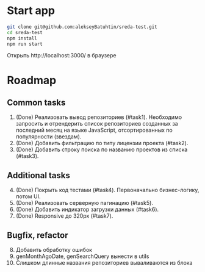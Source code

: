 # Start app

```bash
git clone git@github.com:alekseyBatuhtin/sreda-test.git
cd sreda-test
npm install
npm run start
```
Открыть http://localhost:3000/ в браузере

# Roadmap

## Common tasks

1. (Done) Реализовать вывод репозиториев (#task1). Необходимо запросить и отрендерить список репозиториев созданных за последний месяц на языке JavaScript, отсортированных по популярности (звездам).
2. (Done) Добавить фильтрацию по типу лицензии проекта (#task2).
3. (Done) Добавить строку поиска по названию проектов из списка (#task3).

## Additional tasks

4. (Done) Покрыть код тестами (#task4). Первоначально бизнес-логику, потом UI.
5. (Done) Реализовать серверную пагинацию (#task5).
6. (Done) Добавить индикатор загрузки данных (#task6).
7. (Done) Responsive до 320px (#task7).

## Bugfix, refactor
8. Добавить обработку ошибок
9. genMonthAgoDate, genSearchQuery вынести в utils
10. Слишком длинные названия репозиториев вываливаются из блока